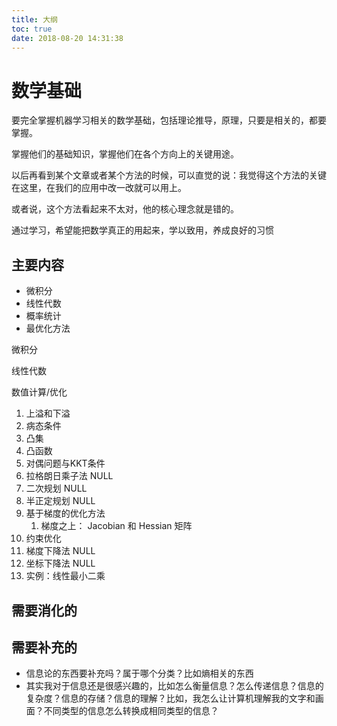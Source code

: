 ```yaml
---
title: 大纲
toc: true
date: 2018-08-20 14:31:38
---
```

# 数学基础

要完全掌握机器学习相关的数学基础，包括理论推导，原理，只要是相关的，都要掌握。


掌握他们的基础知识，掌握他们在各个方向上的关键用途。

以后再看到某个文章或者某个方法的时候，可以直觉的说：我觉得这个方法的关键在这里，在我们的应用中改一改就可以用上。

或者说，这个方法看起来不太对，他的核心理念就是错的。

通过学习，希望能把数学真正的用起来，学以致用，养成良好的习惯

## 主要内容

- 微积分
- 线性代数
- 概率统计
- 最优化方法



微积分




线性代数



数值计算/优化

1. 上溢和下溢
2. 病态条件
3. 凸集
4. 凸函数
5. 对偶问题与KKT条件
6. 拉格朗日乘子法 NULL
7. 二次规划 NULL
8. 半正定规划 NULL
9. 基于梯度的优化方法
   1. 梯度之上： Jacobian 和 Hessian 矩阵
10. 约束优化
11. 梯度下降法 NULL
12. 坐标下降法 NULL
13. 实例：线性最小二乘



## 需要消化的







## 需要补充的


- 信息论的东西要补充吗？属于哪个分类？比如熵相关的东西
- 其实我对于信息还是很感兴趣的，比如怎么衡量信息？怎么传递信息？信息的复杂度？信息的存储？信息的理解？比如，我怎么让计算机理解我的文字和画面？不同类型的信息怎么转换成相同类型的信息？
